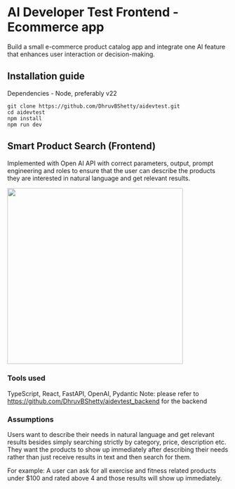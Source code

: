 # AI Developer Test Frontend - Ecommerce app

Build a small e-commerce product catalog app and integrate one AI feature that enhances user interaction or decision-making.

## Installation guide

Dependencies - Node, preferably v22

```
git clone https://github.com/DhruvBShetty/aidevtest.git
cd aidevtest
npm install
npm run dev
```

## Smart Product Search (Frontend)

Implemented with Open AI API with correct parameters, output, prompt engineering and roles to ensure that the user can describe the products they are interested in natural language and get relevant results.
<p>
<img src="https://github.com/user-attachments/assets/8cafabc6-8531-48b7-b93f-9d06f6136896" height="400" width="400" />
</p>


### Tools used

TypeScript, React, FastAPI, OpenAI, Pydantic
Note: please refer to https://github.com/DhruvBShetty/aidevtest_backend for the backend

### Assumptions

Users want to describe their needs in natural language and get relevant results besides simply searching strictly by category, price, description etc. They want the products to show up immediately after describing their needs rather than just receive results in text and then search for them.

For example:  A user can ask for all exercise and fitness related products under $100 and rated above 4 and those results will show up immediately.
